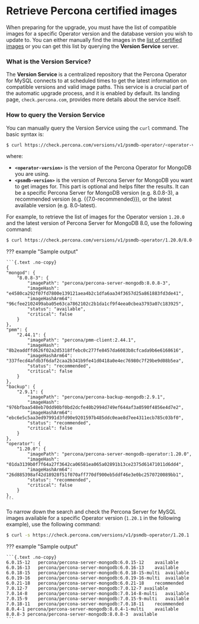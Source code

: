 # Retrieve Percona certified images

When preparing for the upgrade, you must have the list of compatible images for a specific Operator version and the database version you wish to update to. You can either manually find the images in the [list of certified images](images.md) or you can get this list by querying the **Version Service** server. 

### What is the Version Service?

The **Version Service** is a centralized repository that the Percona Operator for MySQL connects to at scheduled times to get the latest information on compatible versions and valid image paths. This service is a crucial part of the automatic upgrade process, and it is enabled by default. Its landing page, `check.percona.com`, provides more details about the service itself.

### How to query the Version Service

You can manually query the Version Service using the `curl` command. The basic syntax is:

```{.bash data-prompt="$"}
$ curl https://check.percona.com/versions/v1/psmdb-operator/<operator-version>/<psmdb-version> | jq -r '.versions[].matrix'
```

where:

* **`<operator-version>`** is the version of the Percona Operator for MongoDB you are using.
* **`<psmdb-version>`** is the version of Percona Server for MongoDB you want to get images for. This part is optional and helps filter the results. It can be a specific Percona Server for MongoDB version (e.g. 8.0.8-3), a recommended version (e.g. {{7.0-recommended}}), or the latest available version (e.g. 8.0-latest).

For example, to retrieve the list of images for the Operator version `1.20.0` and the latest version of Percona Server for MongoDB 8.0, use the following command:

```{.bash data-prompt="$"}
$ curl https://check.percona.com/versions/v1/psmdb-operator/1.20.0/8.0-latest |jq -r '.versions[].matrix'
```

??? example "Sample output"

    ```{.text .no-copy}
    {
    "mongod": {
        "8.0.8-3": {
            "imagePath": "percona/percona-server-mongodb:8.0.8-3",
            "imageHash": "e4580ca292f07fd7800e139121aea4b2c1dfa6aa34f3657d25a861883fd3de41",
            "imageHashArm64": "96cfee2102499aba05e63ca7862102c2b1da1cf9f4eea0cbea3793a07c183925",
            "status": "available",
            "critical": false
        }
    },
    "pmm": {
        "2.44.1": {
            "imagePath": "percona/pmm-client:2.44.1",
            "imageHash": "8b2eaddffd626f02a2d5318ffebc0c277fe8457da6083b8cfcada9b6e6168616",
            "imageHashArm64": "337fecd4afdb3f6daf2caa2b341b9fe41d0418a0e4ec76980c7f29be9d08b5ea",
            "status": "recommended",
            "critical": false
        }
    },
    "backup": {
        "2.9.1": {
            "imagePath": "percona/percona-backup-mongodb:2.9.1",
            "imageHash": "976bfbaa548eb70dd90bf0bd2dcfe40b2994d749ef644af3a0590f4856e4d7e2",
            "imageHashArm64": "ebc6e5c5aa3ed97991d3fd90e9201597b485ddc0eae8d7ee4311ecb785c03bf0",
            "status": "recommended",
            "critical": false
        }
    },
    "operator": {
        "1.20.0": {
            "imagePath": "percona/percona-server-mongodb-operator:1.20.0",
            "imageHash": "01da3139b0f7f64a27f3642ca06581ea065a02891b13ce2375d61471011d6dd4",
            "imageHashArm64": "26d885398af42d18928f51f070aff770df900eb5ddf46e3e0bc2570720089bb1",
            "status": "recommended",
            "critical": false
        }
    },
    ```

To narrow down the search and check the Percona Server for MySQL images available for a specific Operator version (`1.20.1` in the following example), use the following command:

```{.bash data-prompt="$"}
$ curl -s https://check.percona.com/versions/v1/psmdb-operator/1.20.1 | jq -r '.versions[0].matrix.mongod | to_entries[] | "\(.key)\t\(.value.imagePath)\t\(.value.status)"'
```

??? example "Sample output"
 
    ```{.text .no-copy}
    6.0.15-12	percona/percona-server-mongodb:6.0.15-12	available
    6.0.16-13	percona/percona-server-mongodb:6.0.16-13	available
    6.0.18-15	percona/percona-server-mongodb:6.0.18-15-multi	available
    6.0.19-16	percona/percona-server-mongodb:6.0.19-16-multi	available
    6.0.21-18	percona/percona-server-mongodb:6.0.21-18	recommended
    7.0.12-7	percona/percona-server-mongodb:7.0.12-7	available
    7.0.14-8	percona/percona-server-mongodb:7.0.14-8-multi	available
    7.0.15-9	percona/percona-server-mongodb:7.0.15-9-multi	available
    7.0.18-11	percona/percona-server-mongodb:7.0.18-11	recommended
    8.0.4-1	percona/percona-server-mongodb:8.0.4-1-multi	available
    8.0.8-3	percona/percona-server-mongodb:8.0.8-3	available
    ```